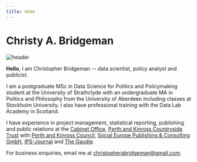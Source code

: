 ```yaml
---
title: Home
---
```


# Christy A. Bridgeman

![header](/pano.jpg)

**Hello**, I am Christopher Bridgeman -- data scientist, policy analyst and publicist. 

I am a postgraduate MSc in Data Science for Politics and Policymaking student at the University of Strathclyde with an undergraduate MA in Politics and Philosophy from the University of Aberdeen including classes at Stockholm University. I also have professional training with the Data Lab Academy in Scotland.

I have experience in project management, statistical reporting, publishing and public relations at the [Cabinet Office](https://www.gov.uk/government/organisations/cabinet-office), [Perth and Kinross Countryside Trust](https://www.pkct.org/) with [Perth and Kinross Council](https://www.pkc.gov.uk/), [Social Europe Publishing & Consulting GmbH](https://socialeurope.eu/), [IPS-Journal](https://www.ips-journal.eu/) and [The Gaudie](https://www.gaudie.co.uk/). 

For business enquiries, email me at [christopherabridgeman@gmail.com](mailto:christopherabridgeman@gmail.com).
